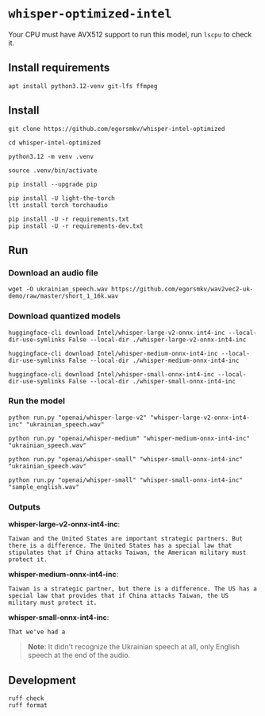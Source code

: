 # `whisper-optimized-intel`

Your CPU must have AVX512 support to run this model, run `lscpu` to check it.

## Install requirements

```
apt install python3.12-venv git-lfs ffmpeg
```

## Install

```
git clone https://github.com/egorsmkv/whisper-intel-optimized

cd whisper-intel-optimized

python3.12 -m venv .venv

source .venv/bin/activate

pip install --upgrade pip

pip install -U light-the-torch
ltt install torch torchaudio

pip install -U -r requirements.txt
pip install -U -r requirements-dev.txt
```

## Run

### Download an audio file

```
wget -O ukrainian_speech.wav https://github.com/egorsmkv/wav2vec2-uk-demo/raw/master/short_1_16k.wav
```

### Download quantized models

```
huggingface-cli download Intel/whisper-large-v2-onnx-int4-inc --local-dir-use-symlinks False --local-dir ./whisper-large-v2-onnx-int4-inc

huggingface-cli download Intel/whisper-medium-onnx-int4-inc --local-dir-use-symlinks False --local-dir ./whisper-medium-onnx-int4-inc

huggingface-cli download Intel/whisper-small-onnx-int4-inc --local-dir-use-symlinks False --local-dir ./whisper-small-onnx-int4-inc
```

### Run the model

```
python run.py "openai/whisper-large-v2" "whisper-large-v2-onnx-int4-inc" "ukrainian_speech.wav"

python run.py "openai/whisper-medium" "whisper-medium-onnx-int4-inc" "ukrainian_speech.wav"

python run.py "openai/whisper-small" "whisper-small-onnx-int4-inc" "ukrainian_speech.wav"

python run.py "openai/whisper-small" "whisper-small-onnx-int4-inc" "sample_english.wav"
```

### Outputs

**whisper-large-v2-onnx-int4-inc**:

```
Taiwan and the United States are important strategic partners. But there is a difference. The United States has a special law that stipulates that if China attacks Taiwan, the American military must protect it.
```

**whisper-medium-onnx-int4-inc**:

```
Taiwan is a strategic partner, but there is a difference. The US has a special law that provides that if China attacks Taiwan, the US military must protect it.
```

**whisper-small-onnx-int4-inc**:

```
That we've had a
```

> **Note**: It didn't recognize the Ukrainian speech at all, only English speech at the end of the audio.

## Development

```
ruff check
ruff format
```
